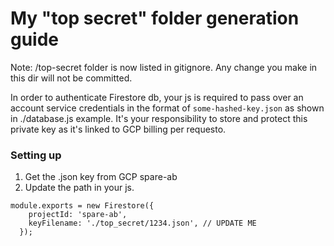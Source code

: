 # My "top secret" folder generation guide
Note: /top-secret folder is now listed in gitignore.
Any change you make in this dir will not be committed.

In order to authenticate Firestore db, your js is required to pass over an account service credentials in the format of `some-hashed-key.json` as shown in ./database.js example.
It's your responsibility to store and protect this private key as it's linked to GCP billing per requesto.

### Setting up
1. Get the .json key from GCP spare-ab 
2. Update the path in your js.

```
module.exports = new Firestore({
    projectId: 'spare-ab',
    keyFilename: './top_secret/1234.json', // UPDATE ME
  });
```
